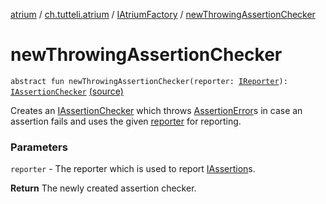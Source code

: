 [atrium](../../index.md) / [ch.tutteli.atrium](../index.md) / [IAtriumFactory](index.md) / [newThrowingAssertionChecker](.)

# newThrowingAssertionChecker

`abstract fun newThrowingAssertionChecker(reporter: `[`IReporter`](../../ch.tutteli.atrium.reporting/-i-reporter/index.md)`): `[`IAssertionChecker`](../../ch.tutteli.atrium.checking/-i-assertion-checker/index.md) [(source)](https://github.com/robstoll/atrium/tree/master/atrium-api/src/main/kotlin/ch/tutteli/atrium/IAtriumFactory.kt#L191)

Creates an [IAssertionChecker](../../ch.tutteli.atrium.checking/-i-assertion-checker/index.md) which throws [AssertionError](http://docs.oracle.com/javase/6/docs/api/java/lang/AssertionError.html)s in case an assertion fails
and uses the given [reporter](new-throwing-assertion-checker.md#ch.tutteli.atrium.IAtriumFactory$newThrowingAssertionChecker(ch.tutteli.atrium.reporting.IReporter)/reporter) for reporting.

### Parameters

`reporter` - The reporter which is used to report [IAssertion](../../ch.tutteli.atrium.assertions/-i-assertion/index.md)s.

**Return**
The newly created assertion checker.

